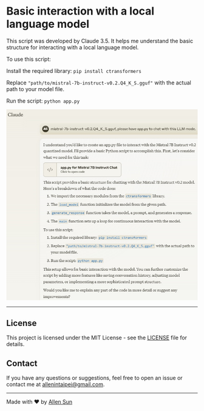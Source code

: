 # Basic interaction with a local language model

This script was developed by Claude 3.5. It helps me understand the basic structure for interacting with a local language model.

To use this script:

Install the required library: `pip install ctransformers`

Replace `"path/to/mistral-7b-instruct-v0.2.Q4_K_S.gguf"` with the actual path to your model file.

Run the script: `python app.py`

![](chat.png)

---

## License

This project is licensed under the MIT License - see the [LICENSE](LICENSE) file for details.

## Contact

If you have any questions or suggestions, feel free to open an issue or contact me at [allenintaipei@gmail.com](mailto:allnintapei@gmil.com).

---

Made with ❤️ by [Allen Sun](https://github.com/allenintaipei)
